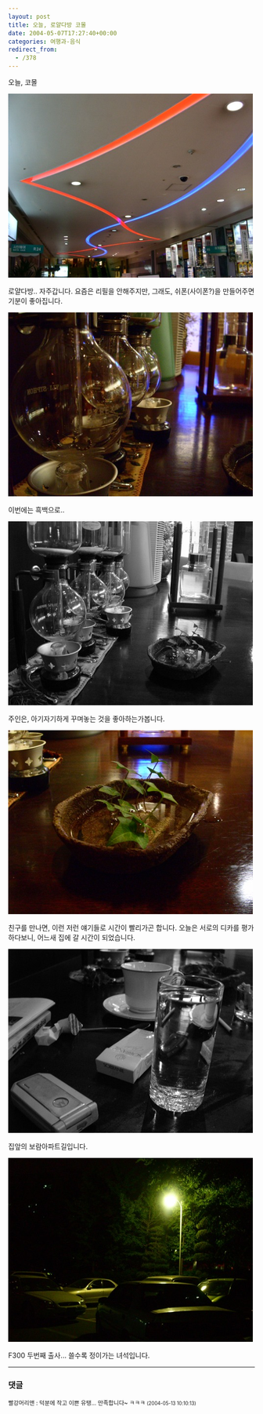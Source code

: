 ```yaml
---
layout: post
title: 오늘, 로얄다방 코몰
date: 2004-05-07T17:27:40+00:00
categories: 여행과-음식
redirect_from:
  - /378
---
```


오늘, 코몰

![ ](/assets/media/photo_f300_3_PICT0013s.jpg)

로얄다방.. 자주갑니다. 요즘은 리필을 안해주지만, 그래도, 쉬폰(사이폰?)을 만들어주면 기분이 좋아집니다.

![ ](/assets/media/photo_f300_3_PICT0048s.jpg)

이번에는 흑백으로..

![ ](/assets/media/photo_f300_3_PICT0060s.jpg)

주인은, 아기자기하게 꾸며놓는 것을 좋아하는가봅니다.

![ ](/assets/media/photo_f300_3_PICT0029s.jpg)

친구를 만나면, 이런 저런 얘기들로 시간이 빨리가곤 합니다. 오늘은 서로의 디카를 평가하다보니, 어느새 집에 갈 시간이 되었습니다.

![ ](/assets/media/photo_f300_3_PICT0072s.jpg)

집앞의 보람아파트길입니다.

![ ](/assets/media/photo_f300_3_PICT0087s.jpg)

F300 두번째 출사... 쓸수록 정이가는 녀석입니다.

* * *

### 댓글



<!--- cmt:736 --->
<!--- mail: --->
<!--- parent:0 --->

<small class=comment>빨강머리앤 : 덕분에 작고 이쁜 유탱... 만족합니다~ ㅋㅋㅋ <small>(2004-05-13 10:10:13)</small></small>

